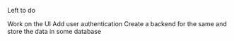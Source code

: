 Left to do

Work on the UI
Add user authentication
Create a backend for the same and store the data in some database

